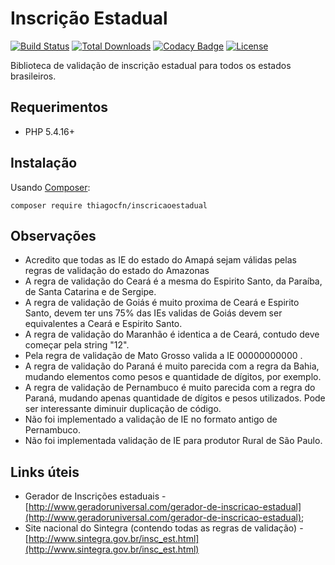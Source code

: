 # Inscrição Estadual


[![Build Status](https://travis-ci.org/Thiagocfn/InscricaoEstadual.svg?branch=master)](https://travis-ci.org/Thiagocfn/InscricaoEstadual)
[![Total Downloads](https://img.shields.io/packagist/dt/thiagocfn/InscricaoEstadual.svg?style=flat-square)](https://packagist.org/packages/Thiagocfn/InscricaoEstadual)
[![Codacy Badge](https://api.codacy.com/project/badge/Grade/dc5594f3ad9443729737c4e07c02a85b)](https://www.codacy.com/app/Thiagocfn/InscricaoEstadual?utm_source=github.com&amp;utm_medium=referral&amp;utm_content=Thiagocfn/InscricaoEstadual&amp;utm_campaign=Badge_Grade)
[![License](https://img.shields.io/badge/license-MIT-blue.svg?style=flat-square)](https://packagist.org/packages/thiagocfn/InscricaoEstadual)

Biblioteca de validação de inscrição estadual para todos os estados brasileiros.



## Requerimentos

* PHP 5.4.16+

## Instalação

Usando [Composer](http://getcomposer.org):

```
composer require thiagocfn/inscricaoestadual
```
## Observações

* Acredito que todas as IE do estado do Amapá sejam válidas pelas regras de validação 
do estado do Amazonas
* A regra de validação do Ceará é a mesma do Espirito Santo, da Paraíba, de Santa Catarina e de Sergipe.
* A regra de validação de Goiás é muito proxima de Ceará e Espirito Santo, devem ter uns 75% das IEs validas de Goiás devem ser equivalentes a Ceará e Espirito Santo.
* A regra de validação do Maranhão é identica a de Ceará, contudo deve começar pela string "12".
* Pela regra de validação de Mato Grosso valida a IE 00000000000 .
* A regra de validação do Paraná é muito parecida com a regra da Bahia, mudando elementos como pesos e quantidade de dígitos, por exemplo.
* A regra de validação de Pernambuco é muito parecida com a regra do Paraná, mudando apenas quantidade de dígitos e pesos utilizados. Pode ser interessante diminuir duplicação de código.
* Não foi implementado a validação de IE no formato antigo de Pernambuco.
* Não foi implementada validação de IE para produtor Rural de São Paulo.

## Links úteis
* Gerador de Inscrições estaduais - [http://www.geradoruniversal.com/gerador-de-inscricao-estadual](http://www.geradoruniversal.com/gerador-de-inscricao-estadual);
* Site nacional do Sintegra (contendo todas as regras de validação) - [http://www.sintegra.gov.br/insc_est.html](http://www.sintegra.gov.br/insc_est.html)
